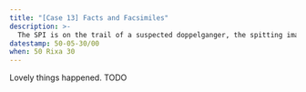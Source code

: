 ```yaml
---
title: "[Case 13] Facts and Facsimiles"
description: >-
  The SPI is on the trail of a suspected doppelganger, the spitting image of one of their former colleagues.
datestamp: 50-05-30/00
when: 50 Rixa 30
---
```


Lovely things happened. TODO
